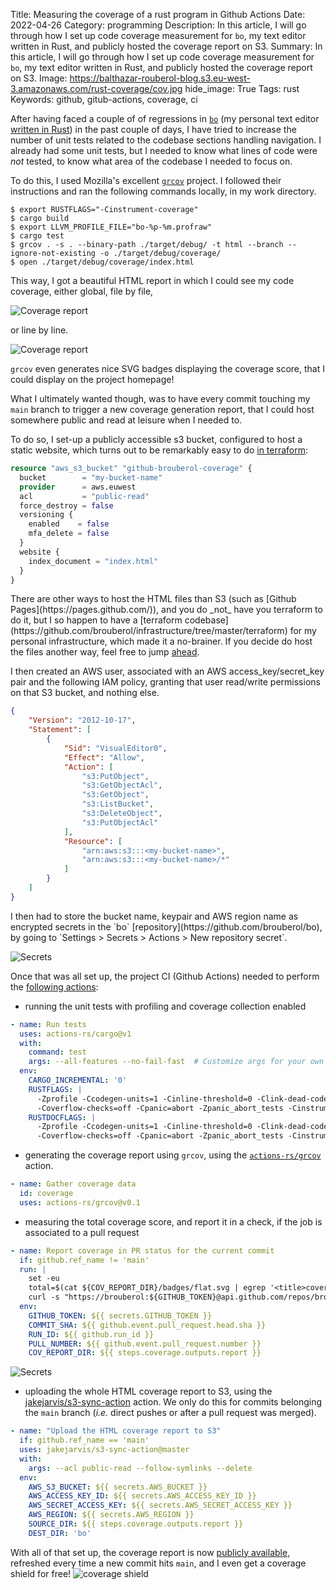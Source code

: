 Title: Measuring the coverage of a rust program in Github Actions
Date: 2022-04-26
Category: programming
Description: In this article, I will go through how I set up code coverage measurement for `bo`, my text editor written in Rust, and publicly hosted the coverage report on S3.
Summary: In this article, I will go through how I set up code coverage measurement for `bo`, my text editor written in Rust, and publicly hosted the coverage report on S3.
Image: https://balthazar-rouberol-blog.s3.eu-west-3.amazonaws.com/rust-coverage/cov.jpg
hide_image: True
Tags: rust
Keywords: github, gitub-actions, coverage, ci

After having faced a couple of of regressions in [`bo`](https://github.com/brouberol/bo) (my personal text editor [written in Rust](/metaprocrastinating-on-writing-a-book-by-writing-a-text-editor)) in the past couple of days, I have tried to increase the number of unit tests related to the codebase sections handling navigation. I already had some unit tests, but I needed to know what lines of code were _not_ tested, to know what area of the codebase I needed to focus on.

To do this, I used Mozilla's excellent [`grcov`](https://github.com/mozilla/grcov) project. I followed their instructions and ran the following commands locally, in my work directory.

```console
$ export RUSTFLAGS="-Cinstrument-coverage"
$ cargo build
$ export LLVM_PROFILE_FILE="bo-%p-%m.profraw"
$ cargo test
$ grcov . -s . --binary-path ./target/debug/ -t html --branch --ignore-not-existing -o ./target/debug/coverage/
$ open ./target/debug/coverage/index.html
```

This way, I got a beautiful HTML report in which I could see my code coverage, either global, file by file,

![Coverage report](https://balthazar-rouberol-blog.s3.eu-west-3.amazonaws.com/rust-coverage/cov.webp)

or line by line.

![Coverage report](https://balthazar-rouberol-blog.s3.eu-west-3.amazonaws.com/rust-coverage/cov2.webp)

`grcov` even generates nice SVG badges displaying the coverage score, that I could display on the project homepage!

What I ultimately wanted though, was to have every commit touching my `main` branch to trigger a new coverage generation report, that I could host somewhere public and read at leisure when I needed to.

To do so, I set-up a publicly accessible s3 bucket, configured to host a static website, which turns out to be remarkably easy to do [in terraform](https://github.com/brouberol/infrastructure/commit/75192443319f36cfbdfbcee0086322c958e3cc82#diff-abe63f10056054dcb55782e4be3ccb2ec28b47e6192b3ee1b45e46ff1884738aR62-R74):

```terraform
resource "aws_s3_bucket" "github-brouberol-coverage" {
  bucket        = "my-bucket-name"
  provider      = aws.euwest
  acl           = "public-read"
  force_destroy = false
  versioning {
    enabled    = false
    mfa_delete = false
  }
  website {
    index_document = "index.html"
  }
}
```

<div class="Note" markdown="1">
There are other ways to host the HTML files than S3 (such as [Github Pages](https://pages.github.com/)), and you do _not_ have you terraform to do it, but I so happen to have a [terraform codebase](https://github.com/brouberol/infrastructure/tree/master/terraform) for my personal infrastructure, which made it a no-brainer. If you decide do host the files another way, feel free to jump <a href="#github-secrets">ahead</a>.
</div>

I then created an AWS user, associated with an AWS access_key/secret_key pair and the following IAM policy, granting that user read/write permissions on that S3 bucket, and nothing else.

```json
{
    "Version": "2012-10-17",
    "Statement": [
        {
            "Sid": "VisualEditor0",
            "Effect": "Allow",
            "Action": [
                "s3:PutObject",
                "s3:GetObjectAcl",
                "s3:GetObject",
                "s3:ListBucket",
                "s3:DeleteObject",
                "s3:PutObjectAcl"
            ],
            "Resource": [
                "arn:aws:s3:::<my-bucket-name>",
                "arn:aws:s3:::<my-bucket-name>/*"
            ]
        }
    ]
}
```
<div id="github-secrets"></div>
I then had to store the bucket name, keypair and AWS region name as encrypted secrets in the `bo` [repository](https://github.com/brouberol/bo), by going to `Settings > Secrets > Actions > New repository secret`.

![Secrets](https://balthazar-rouberol-blog.s3.eu-west-3.amazonaws.com/rust-coverage/secrets.webp)

Once that was all set up, the project CI (Github Actions) needed to perform the [following actions](https://github.com/brouberol/bo/blob/main/.github/workflows/tests.yml#L28-L77):

- running the unit tests with profiling and coverage collection enabled

```yaml
- name: Run tests
  uses: actions-rs/cargo@v1
  with:
    command: test
    args: --all-features --no-fail-fast  # Customize args for your own needs
  env:
    CARGO_INCREMENTAL: '0'
    RUSTFLAGS: |
      -Zprofile -Ccodegen-units=1 -Cinline-threshold=0 -Clink-dead-code
      -Coverflow-checks=off -Cpanic=abort -Zpanic_abort_tests -Cinstrument-coverage
    RUSTDOCFLAGS: |
      -Zprofile -Ccodegen-units=1 -Cinline-threshold=0 -Clink-dead-code
      -Coverflow-checks=off -Cpanic=abort -Zpanic_abort_tests -Cinstrument-coverage'
```

- generating the coverage report using `grcov`, using the [`actions-rs/grcov`](https://github.com/actions-rs/grcov/) action.

```yaml
- name: Gather coverage data
  id: coverage
  uses: actions-rs/grcov@v0.1
```

- measuring the total coverage score, and report it in a check, if the job is associated to a pull request

```yaml
- name: Report coverage in PR status for the current commit
  if: github.ref_name != 'main'
  run: |
    set -eu
    total=$(cat ${COV_REPORT_DIR}/badges/flat.svg | egrep '<title>coverage: ' | cut -d: -f 2 | cut -d% -f 1 | sed 's/ //g')
    curl -s "https://brouberol:${GITHUB_TOKEN}@api.github.com/repos/brouberol/bo/statuses/${COMMIT_SHA}" -d "{\"state\": \"success\",\"target_url\": \"https://github.com/brouberol/bo/pull/${PULL_NUMBER}/checks?check_run_id=${RUN_ID}\",\"description\": \"${total}%\",\"context\": \"Measured coverage\"}"
  env:
    GITHUB_TOKEN: ${{ secrets.GITHUB_TOKEN }}
    COMMIT_SHA: ${{ github.event.pull_request.head.sha }}
    RUN_ID: ${{ github.run_id }}
    PULL_NUMBER: ${{ github.event.pull_request.number }}
    COV_REPORT_DIR: ${{ steps.coverage.outputs.report }}
```

![Secrets](https://balthazar-rouberol-blog.s3.eu-west-3.amazonaws.com/rust-coverage/cov3.webp)

- uploading the whole HTML coverage report to S3, using the [jakejarvis/s3-sync-action](https://github.com/jakejarvis/s3-sync-action ) action. We only do this for commits belonging the `main` branch (_i.e._ direct pushes or after a pull request was merged).

```yaml
- name: "Upload the HTML coverage report to S3"
  if: github.ref_name == 'main'
  uses: jakejarvis/s3-sync-action@master
  with:
    args: --acl public-read --follow-symlinks --delete
  env:
    AWS_S3_BUCKET: ${{ secrets.AWS_BUCKET }}
    AWS_ACCESS_KEY_ID: ${{ secrets.AWS_ACCESS_KEY_ID }}
    AWS_SECRET_ACCESS_KEY: ${{ secrets.AWS_SECRET_ACCESS_KEY }}
    AWS_REGION: ${{ secrets.AWS_REGION }}
    SOURCE_DIR: ${{ steps.coverage.outputs.report }}
    DEST_DIR: 'bo'
```

With all of that set up, the coverage report is now [publicly available](http://github-brouberol-coverage.s3-website.eu-west-3.amazonaws.com/bo/), refreshed every time a new commit hits `main`, and I even get a coverage shield for free! ![coverage shield](https://github-brouberol-coverage.s3.eu-west-3.amazonaws.com/bo/badges/flat.svg)